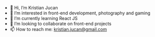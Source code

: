 - 👋 Hi, I’m Kristian Jucan
- 👀 I’m interested in front-end development, photography and gaming
- 🌱 I’m currently learning React JS
- 💞️ I’m looking to collaborate on front-end projects
- 📫 How to reach me: kristian.jucan@gmail.com

<!---
kristianjucan/kristianjucan is a ✨ special ✨ repository because its `README.md` (this file) appears on your GitHub profile.
You can click the Preview link to take a look at your changes.
--->
